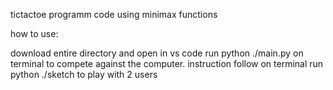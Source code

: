 tictactoe programm code using minimax functions

how to use:

download entire directory and open in vs code
run python ./main.py on terminal to compete against the computer. instruction follow on terminal
run python ./sketch to play with 2 users
